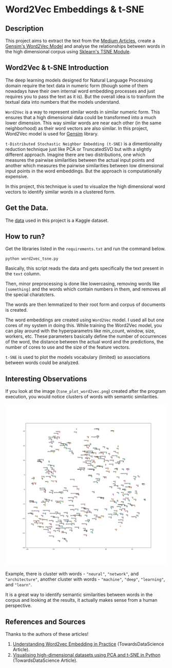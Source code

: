 # Word2Vec Embeddings & t-SNE

## Description

This project aims to extract the text from the <a href="https://www.kaggle.com/hsankesara/medium-articles">Medium Articles</a>, create a <a href="https://www.pydoc.io/pypi/gensim-3.2.0/autoapi/models/word2vec/index.html">Gensim's Word2Vec Model</a> and analyse the relationships between words in the high dimensional corpus using <a href="https://scikit-learn.org/stable/modules/generated/sklearn.manifold.TSNE.html">Sklearn's TSNE Module</a>.

## Word2Vec & t-SNE Introduction

The deep learning models designed for Natural Language Processing domain require the text data in numeric form (though some of them nowadays have their own internal word embedding processes and just requires you to pass the text as it is). But the overall idea is to trainform the textual data into numbers that the models understand.

`Word2Vec` is a way to represent similar words in similar numeric form. This ensures that a high dimensional data could be transformed into a much lower dimension. This way similar words are near each other (in the same neighborhood) as their word vectors are also similar. In this project, Word2Vec model is used for <a href="https://pypi.org/project/gensim/">Gensim</a> library.

`t-Distributed Stochastic Neighbor Embedding (t-SNE)` is a dimentionality reduction technique just like PCA or TruncatedSVD but with a slightly different approach. Imagine there are two distributions, one which measures the pairwise similarities between the actual input points and another which measures the pairwise similarities between low dimensional input points in the word embeddings. But the approach is computationally expensive.

In this project, this technique is used to visualize the high dimensional word vectors to identify similar words in a clustered form.

## Get the Data.

The <a href="https://www.kaggle.com/hsankesara/medium-articles">data</a> used in this project is a Kaggle dataset.


## How to run?

Get the libraries listed in the `requirements.txt` and run the command below.

```
python word2vec_tsne.py
```

Basically, this script reads the data and gets specifically the text present in the `text` column.

Then, minor preprocessing is done like lowercasing, removing words like `[something]` and the words which contain numbers in them, and removes all the special charatcters.

The words are then lemmatized to their root form and corpus of documents is created.

The word embeddings are created using `Word2Vec` model. I used all but one cores of my system in doing this. While training the Word2Vec model, you can play around with the hyperparametrs like min_count, window, size, workers, etc. These parameters basically define the number of occurrences of the word, the distance between the actual word and the predictions, the number of cores to use and the size of the feature vectors.

`t-SNE` is used to plot the models vocabulary (limited) so associations between words could be analyzed.

## Interesting Observations

If you look at the image (`tsne_plot_word2vec.png`) created after the program execution, you would notice clusters of words with semantic similarities.

<img src="./plots/tsne_plot_word2vec.png">

Example, there is cluster with words - `"neural"`, `"network"`, and `"architecture"`, another cluster with words - `"machine"`, `"deep"`, `"learning"`, and `"learn"`.

It is a great way to identify semantic similarities between words in the corpus and looking at the results, it actually makes sense from a human perspective.

## References and Sources

Thanks to the authors of these articles!

1) <a href="https://towardsdatascience.com/understanding-word2vec-embedding-in-practice-3e9b8985953">Understanding Word2vec Embedding in Practice</a> (TowardsDataScience Article).
2) <a href="https://towardsdatascience.com/visualising-high-dimensional-datasets-using-pca-and-t-sne-in-python-8ef87e7915b">Visualising high-dimensional datasets using PCA and t-SNE in Python</a> (TowardsDataScience Article).
